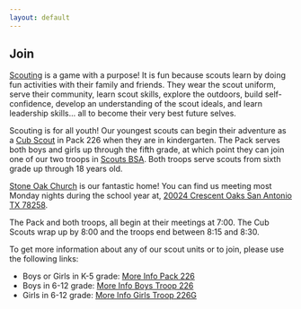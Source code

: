 ```yaml
---
layout: default
---
```


## Join

[Scouting] is a game with a purpose! It is fun because scouts learn by doing fun
activities with their family and friends. They wear the scout uniform, serve
their community, learn scout skills, explore the outdoors, build
self-confidence, develop an understanding of the scout ideals, and learn
leadership skills... all to become their very best future selves.

Scouting is for all youth! Our youngest scouts can begin their adventure as a
[Cub Scout] in Pack 226 when they are in kindergarten. The Pack serves both boys
and girls up through the fifth grade, at which point they can join one of our
two troops in [Scouts BSA]. Both troops serve scouts from sixth grade up through
18 years old.

[Stone Oak Church] is our fantastic home! You can find us meeting
most Monday nights during the school year at, [20024 Crescent Oaks
San Antonio TX 78258].

The Pack and both troops, all begin at their meetings at 7:00. The Cub Scouts
wrap up by 8:00 and the troops end between 8:15 and 8:30.

To get more information about any of our scout units or to join, please use the
following links:

* Boys or Girls in K-5 grade: [More Info Pack 226]
* Boys in 6-12 grade: [More Info Boys Troop 226]
* Girls in 6-12 grade: [More Info Girls Troop 226G]

[Scouting]: https://www.scouting.org/
[Cub Scout]: https://www.scouting.org/programs/cub-scouts/
[Scouts BSA]: https://www.scouting.org/programs/scouts-bsa/
[Stone Oak Church]: https://www.stoneoakchurch.org/
[20024 Crescent Oaks
San Antonio TX 78258]: https://www.google.com/maps/place/Stone+Oak+Cumberland+Presbyterian+Church/@29.6344138,-98.5012656,17z/data=!3m1!4b1!4m6!3m5!1s0x865c626cf349a31b:0x14917ede61ac656d!8m2!3d29.6344138!4d-98.4986907!16s%2Fg%2F1tcz_yq9?entry=ttu
[More Info Pack 226]: https://my.scouting.org/more-info/be8829c1-56ba-4c79-8e3a-b76fe9b1767f&beascout=true
[More Info Boys Troop 226]: https://my.scouting.org/more-info/7c1a8d7d-ea26-43af-ad28-c919cb9de895&beascout=true
[More Info Girls Troop 226G]: https://my.scouting.org/more-info/3431e610-a3b6-40ba-aa07-7faf664e8319&beascout=true